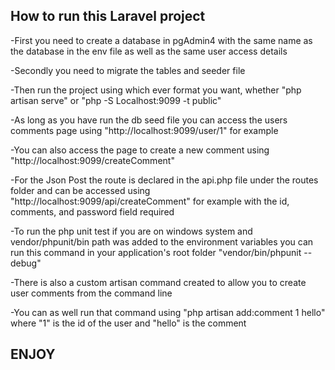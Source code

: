 ## How to run this Laravel project

-First you need to create a database in pgAdmin4 with the same name as the database in the env file as well as the same user access details

-Secondly you need to migrate the tables and seeder file

-Then run the project using which ever format you want, whether "php artisan serve" or "php -S Localhost:9099 -t public"

-As long as you have run the db seed file you can access the users comments page using "http://localhost:9099/user/1" for example

-You can also access the page to create a new comment using "http://localhost:9099/createComment"

-For the Json Post the route is declared in the api.php file under the routes folder and can be accessed using "http://localhost:9099/api/createComment" for example with the id, comments, and password field required

-To run the php unit test if you are on windows system and vendor/phpunit/bin path was added to the environment variables you can run this command in your application's root folder "vendor/bin/phpunit --debug"

-There is also a custom artisan command created to allow you to create user comments from the command line

-You can as well run that command using "php artisan add:comment 1 hello" where "1" is the id of the user and "hello" is the comment


## ENJOY
